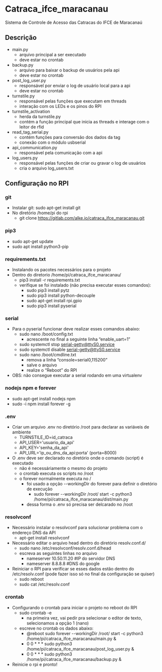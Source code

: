# Catraca_ifce_maracanau

Sistema de Controle de Acesso das Catracas do IFCE de Maracanaú


## Descrição

- main.py
  - arquivo principal a ser executado
  - deve estar no crontab
- backup.py
  - arquivo para baixar o backup de usuários pela api
  - deve estar no crontab
- post_log_user.py
  - responsável por enviar o log de usuário local para a api
  - deve estar no crontab
- turnstile.py
  - responsável pelas funções que executam em threads
  - interação com os LEDs e os pinos do RPI
- turnstile_activation
  - herda da turnstile.py
  - contém a função principal que inicia as threads e interage com o leitor de rfid
- read_tag_serial.py
  - contém funções para conversão dos dados da tag
  - conexão com o módulo usbserial
- api_communication.py
  - responsável pela comunicação com a api
- log_users.py
  - responsável pelas funções de criar ou gravar o log de usuários
  - cria o arquivo log_users.txt


## Configuração no RPI


### git
- Instalar git: sudo apt-get install git 
- No diretório /home/pi do rpi
  - git clone https://gitlab.com/alke.io/catraca_ifce_maracanau.git


### pip3
- sudo apt-get update
- sudo apt install python3-pip


### requirements.txt
- Instalando os pacotes necessários para o projeto
- Dentro do diretorio /home/pi/catraca_ifce_maracanau/
  - pip3 install -r requirements.txt
  - verifique se foi instalado (não precisa executar esses comandos):
    - sudo pip3 install pytz
    - sudo pip3 install python-decouple
    - sudo apt-get install rpi.gpio
    - sudo pip3 install pyserial


### serial
- Para o pyserial funcionar deve realizar esses comandos abaixo:
  - sudo nano /boot/config.txt
    - acrescente no final a seguinte linha “enable_uart=1”
  - sudo systemctl stop serial-getty@ttyS0.service
  - sudo systemctl disable serial-getty@ttyS0.service
  - sudo nano /boot/cmdline.txt
    - remova a linha “console=serial0,115200”
    - salve o arquivo
    - realize o “Reboot” do RPI
- OBS: não consegue executar a serial rodando em uma virtualenv


### nodejs npm e forever
- sudo apt-get install nodejs npm
- sudo -i npm install forever -g


### .env
- Criar um arquivo .env no diretório /root para declarar as variáveis de ambiente
  - TURNSTILE_ID=id_catraca
  - API_USER='usuario_da_api'
  - API_KEY='senha_da_api'
  - API_URL='ip_ou_dns_da_api:porta' (porta=8000)
- O .env deve ser declarado no diretório onde o comando (script) é executado
  - não é necessáriamente o mesmo do projeto 
  - o crontab executa os scripts no /root
  - o forever normalmente executa no /
    - foi usado a opção --workingDir do forever para definir o diretório de execução
      - sudo forever --workingDir /root/ start -c python3 /home/pi/catraca_ifce_maracanau/dist/main.py
    - dessa forma o .env só precisa ser delcarado no /root 


### resolvconf
- Necessário instalar o resolvconf para solucionar problema com o endereço DNS da API
  - apt-get install resolvconf
- Necessário editar o arquivo head dentro do diretório resolv.conf.d/ 
  - sudo nano /etc/resolvconf/resolv.conf.d/head
  - escreva as seguintes linhas no arquivo
    - nameserver 10.50.11.20  #IP do servidor DNS
    - nameserver 8.8.8.8  #DNS do google
- Reiniciar o RPI para verificar se esses dados estão dentro do /etc/resolv.conf (pode fazer isso só no final da configuração se quiser)
  - sudo reboot 
  - sudo cat /etc/resolv.conf 


### crontab
- Configurando o crontab para iniciar o projeto no reboot do RPI
  - sudo crontab -e
    - na primeira vez, vai pedir pra selecionar o editor de texto, selecionamos a opção 1 (nano)
  - escreve no crontab os dados abaixo:
    - @reboot sudo forever --workingDir /root/ start -c python3 /home/pi/catraca_ifce_maracanau/main.py &
    - 0 0 \* \* \* sudo python3 /home/pi/catraca_ifce_maracanau/post_log_user.py &
    - 0 0 \* \* \* sudo python3 /home/pi/catraca_ifce_maracanau/backup.py &
- Reinicie o rpi e pronto!